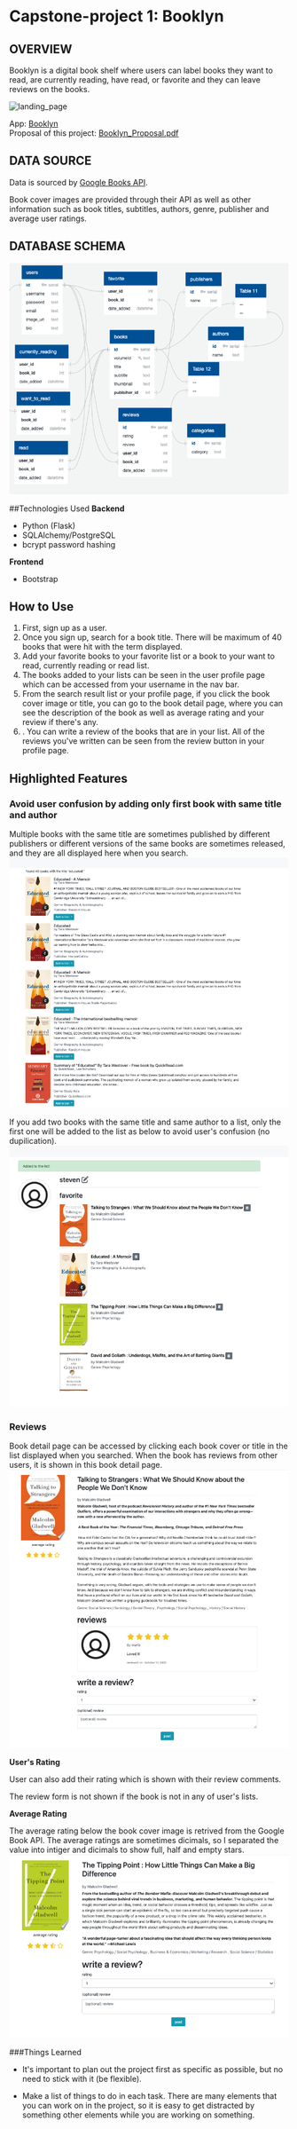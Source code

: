 # Capstone-project 1: Booklyn


## OVERVIEW
Booklyn is a digital book shelf where users can label books they want to read, are currently reading, have read, or favorite and they can leave reviews on the books.</br>

![landing_page](https://github.com/mariered0/29_Capstone-project1/blob/main/Documentation/landing_page.png?raw=true)

App: [Booklyn](https://booklyn-app.herokuapp.com/)</br>
Proposal of this project: [Booklyn_Proposal.pdf](https://github.com/mariered0/29_Capstone-project1/blob/main/Documentation/Capstone1_proposal.pdf)


## DATA SOURCE
Data is sourced by [Google Books API](https://developers.google.com/books/docs/v1/getting_started).

    
Book cover images are provided through their API as well as other information such as book titles, subtitles, authors, genre, publisher and average user ratings.

    
## DATABASE SCHEMA
![database schema](https://github.com/mariered0/29_Capstone-project1/blob/main/Documentation/Schema_Booklyn_updated.png?raw=true)

##Technologies Used
**Backend**<br>

* Python (Flask)
* SQLAlchemy/PostgreSQL
* bcrypt password hashing

**Frontend**</br>

* Bootstrap

## How to Use
1. First, sign up as a user.
2. Once you sign up, search for a book title. There will be maximum of 40 books that were hit with the term displayed.
3. Add your favorite books to your favorite list or a book to your want to read, currently reading or read list.
4. The books added to your lists can be seen in the user profile page which can be accessed from your username in the nav bar.
5. From the search result list or your profile page, if you click the book cover image or title, you can go to the book detail page, where you can see the description of the book as well as average rating and your review if there's any.
6. . You can write a review of the books that are in your list. All of the reviews you've written can be seen from the review button in your profile page.




## Highlighted Features

### Avoid user confusion by adding only first book with same title and author
Multiple books with the same title are sometimes published by different publishers or different versions of the same books are sometimes released, and they are all displayed here when you search.<br/>
![search result](https://github.com/mariered0/29_Capstone-project1/blob/main/Documentation/Images_doc/search_result_same_title.png?raw=true)

If you add two books with the same title and same author to a list, only the first one will be added to the list as below to avoid user's confusion (no dupilication).<br/>
![book added to list](https://github.com/mariered0/29_Capstone-project1/blob/main/Documentation/Images_doc/one_book_added_to_list.png?raw=true)

### Reviews

Book detail page can be accessed by clicking each book cover or title in the list displayed when you searched. When the book has reviews from other users, it is shown in this book detail page.<br/>
![book review](https://github.com/mariered0/29_Capstone-project1/blob/main/Documentation/Images_doc/book_review.png?raw=true)

**User's Rating**

User can also add their rating which is shown with their review comments.

The review form is not shown if the book is not in any of user's lists.

**Average Rating**

The average rating below the book cover image is retrived from the Google Book API. The average ratings are sometimes dicimals, so I separated the value into intiger and dicimals to show full, half and empty stars.
![rating](https://github.com/mariered0/29_Capstone-project1/blob/main/Documentation/Images_doc/rating_half_star.png?raw=true)

###Things Learned
* It's important to plan out the project first as specific as possible, but no need to stick with it (be flexible).


* Make a list of things to do in each task. There are many elements that you can work on in the project, so it is easy to get distracted by something other elements while you are working on something.



















